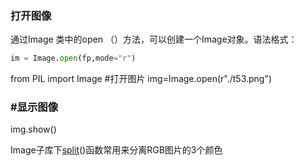 ### 打开图像

通过Image 类中的open （）方法，可以创建一个Image对象。语法格式：

```python
im = Image.open(fp,mode="r")
```

from PIL import Image
#打开图片
img=Image.open(r"./t53.png")

### #显示图像

img.show()

Image子库下[split](https://so.csdn.net/so/search?q=split&spm=1001.2101.3001.7020)()函数常用来分离RGB图片的3个颜色

